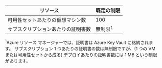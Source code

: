 | リソース | 既定の制限 |
| --- | --- |
| 可用性セットあたりの仮想マシン数 |100 |
| サブスクリプションあたりの証明書数 |無制限<sup>1</sup> |

<sup>1</sup>Azure リソース マネージャーでは、証明書は Azure Key Vault に格納されます。 サブスクリプション 1 つあたりの証明書の数は無制限ですが、(1 つの VM または可用性セットから成る) デプロイあたりの証明書数には 1 MB という制限があります。


